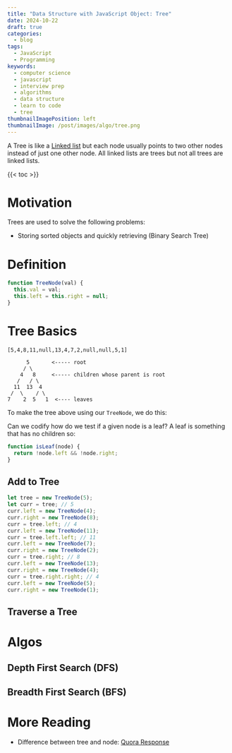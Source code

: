 ```yaml
---
title: "Data Structure with JavaScript Object: Tree"
date: 2024-10-22
draft: true
categories:
  - blog
tags:
  - JavaScript
  - Programming
keywords:
  - computer science
  - javascript
  - interview prep
  - algorithms
  - data structure
  - learn to code
  - tree
thumbnailImagePosition: left
thumbnailImage: /post/images/algo/tree.png
---
```


A Tree is like a [Linked list](/data-structure-with-javascript-object-linked-list/) but each node usually points to two other nodes instead of just one other node. All linked lists are trees but not all trees are linked lists.

<!--more-->

{{< toc >}}

# Motivation

Trees are used to solve the following problems:

- Storing sorted objects and quickly retrieving (Binary Search Tree)

# Definition

```javascript
function TreeNode(val) {
  this.val = val;
  this.left = this.right = null;
}
```

# Tree Basics

```
[5,4,8,11,null,13,4,7,2,null,null,5,1]

      5       <----- root
     / \
    4   8     <----- children whose parent is root
   /   / \
  11  13  4
 /  \    / \
7    2  5   1  <---- leaves
```

To make the tree above using our `TreeNode`, we do this:

Can we codify how do we test if a given node is a leaf? A leaf is something that has no children so:

```javascript
function isLeaf(node) {
  return !node.left && !node.right;
}
```

## Add to Tree

```javascript
let tree = new TreeNode(5);
let curr = tree; // 5
curr.left = new TreeNode(4);
curr.right = new TreeNode(8);
curr = tree.left; // 4
curr.left = new TreeNode(11);
curr = tree.left.left; // 11
curr.left = new TreeNode(7);
curr.right = new TreeNode(2);
curr = tree.right; // 8
curr.left = new TreeNode(13);
curr.right = new TreeNode(4);
curr = tree.right.right; // 4
curr.left = new TreeNode(5);
curr.right = new TreeNode(1);
```

## Traverse a Tree

# Algos

## Depth First Search (DFS)

## Breadth First Search (BFS)

# More Reading

- Difference between tree and node: [Quora Response](https://www.quora.com/What-is-the-difference-between-Binary-Tree-and-Linked-Lists)
